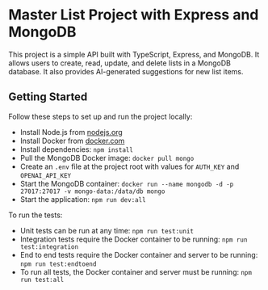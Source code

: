 # Master List Project with Express and MongoDB

This project is a simple API built with TypeScript, Express, and MongoDB. It allows users to create, read, update, and delete lists in a MongoDB database. It also provides AI-generated suggestions for new list items.

## Getting Started

Follow these steps to set up and run the project locally:

- Install Node.js from [nodejs.org](https://nodejs.org/)
- Install Docker from [docker.com](https://www.docker.com/)
- Install dependencies: `npm install`
- Pull the MongoDB Docker image: `docker pull mongo`
- Create an `.env` file at the project root with values for `AUTH_KEY` and `OPENAI_API_KEY`
- Start the MongoDB container: `docker run --name mongodb -d -p 27017:27017 -v mongo-data:/data/db mongo`
- Start the application: `npm run dev:all`

To run the tests:

- Unit tests can be run at any time: `npm run test:unit`
- Integration tests require the Docker container to be running: `npm run test:integration`
- End to end tests require the Docker container and server to be running: `npm run test:endtoend`
- To run all tests, the Docker container and server must be running: `npm run test:all`
